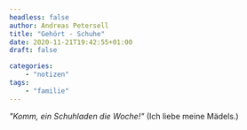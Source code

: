 ```yaml
---
headless: false
author: Andreas Petersell
title: "Gehört - Schuhe"
date: 2020-11-21T19:42:55+01:00
draft: false

categories:
    - "notizen"
tags: 
    - "familie"
---
```


*"Komm, ein Schuhladen die Woche!"* (Ich liebe meine Mädels.)
